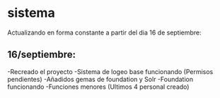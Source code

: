# sistema
Actualizando en forma constante a partir del dia 16 de septiembre:

<h2>16/septiembre:</h2>
  -Recreado el proyecto
  -Sistema de logeo base funcionando (Permisos pendientes)
  -Añadidos gemas de foundation y Solr
  -Foundation funcionando
  -Funciones menores (Ultimos 4 personal creado)
